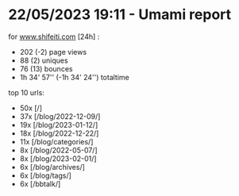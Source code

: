 # 22/05/2023 19:11 - Umami report
for www.shifeiti.com [24h] :

 - 202 (-2) page views
 - 88 (2) uniques
 - 76 (13) bounces
 - 1h 34' 57'' (-1h 34' 24'') totaltime


top 10 urls:
 - 50x [/]
 - 37x [/blog/2022-12-09/]
 - 19x [/blog/2023-01-12/]
 - 18x [/blog/2022-12-22/]
 - 11x [/blog/categories/]
 - 8x [/blog/2022-05-07/]
 - 8x [/blog/2023-02-01/]
 - 6x [/blog/archives/]
 - 6x [/blog/tags/]
 - 6x [/bbtalk/]


